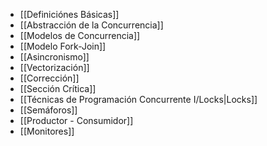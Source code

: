 - [[Definiciónes Básicas]]
- [[Abstracción de la Concurrencia]]
- [[Modelos de Concurrencia]]
- [[Modelo Fork-Join]]
- [[Asincronismo]]
- [[Vectorización]]
- [[Corrección]]
- [[Sección Crítica]]
- [[Técnicas de Programación Concurrente I/Locks|Locks]]
- [[Semáforos]]
- [[Productor - Consumidor]]
- [[Monitores]]
